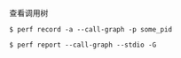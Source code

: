 查看调用树

```shell
$ perf record -a --call-graph -p some_pid

$ perf report --call-graph --stdio -G
```
